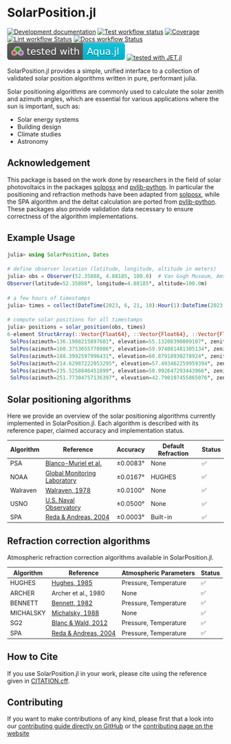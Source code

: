 # SolarPosition.jl

[![Development documentation](https://img.shields.io/badge/docs-dev-blue.svg)](https://JuliaAstro.github.io/SolarPosition.jl/dev)
[![Test workflow status](https://github.com/JuliaAstro/SolarPosition.jl/actions/workflows/Test.yml/badge.svg?branch=main)](https://github.com/JuliaAstro/SolarPosition.jl/actions/workflows/Test.yml?query=branch%3Amain)
[![Coverage](https://codecov.io/gh/JuliaAstro/SolarPosition.jl/branch/main/graph/badge.svg)](https://codecov.io/gh/JuliaAstro/SolarPosition.jl)
[![Lint workflow Status](https://github.com/JuliaAstro/SolarPosition.jl/actions/workflows/Lint.yml/badge.svg?branch=main)](https://github.com/JuliaAstro/SolarPosition.jl/actions/workflows/Lint.yml?query=branch%3Amain)
[![Docs workflow Status](https://github.com/JuliaAstro/SolarPosition.jl/actions/workflows/Docs.yml/badge.svg?branch=main)](https://github.com/JuliaAstro/SolarPosition.jl/actions/workflows/Docs.yml?query=branch%3Amain)
[![Aqua QA](https://raw.githubusercontent.com/JuliaTesting/Aqua.jl/master/badge.svg)](https://github.com/JuliaTesting/Aqua.jl)
[![tested with JET.jl](https://img.shields.io/badge/%F0%9F%9B%A9%EF%B8%8F_tested_with-JET.jl-233f9a)](https://github.com/aviatesk/JET.jl)

SolarPosition.jl provides a simple, unified interface to a collection of validated solar position
algorithms written in pure, performant julia.

Solar positioning algorithms are commonly used to calculate the solar zenith and
azimuth angles, which are essential for various applications where the sun is important, such as:

- Solar energy systems
- Building design
- Climate studies
- Astronomy

## Acknowledgement

This package is based on the work done by researchers in the field of solar photovoltaics
in the packages [solposx](https://github.com/assessingsolar/solposx) and
[pvlib-python](https://github.com/pvlib/pvlib-python). In particular the positioning and
refraction methods have been adapted from [solposx](https://github.com/assessingsolar/solposx),
while the SPA algorithm and the deltat calculation are ported from [pvlib-python](https://github.com/pvlib/pvlib-python). These packages also provide validation data necessary to ensure
correctness of the algorithm implementations.

## Example Usage

```julia
julia> using SolarPosition, Dates

# define observer location (latitude, longitude, altitude in meters)
julia> obs = Observer(52.35888, 4.88185, 100.0)  # Van Gogh Museum, Amsterdam
Observer(latitude=52.35888°, longitude=4.88185°, altitude=100.0m)

# a few hours of timestamps
julia> times = collect(DateTime(2023, 6, 21, 10):Hour(1):DateTime(2023, 6, 21, 15));

# compute solar positions for all timestamps
julia> positions = solar_position(obs, times)
6-element StructArray(::Vector{Float64}, ::Vector{Float64}, ::Vector{Float64}) with eltype SolPos{Float64}:
 SolPos(azimuth=136.1908215897601°, elevation=55.13208390809107°, zenith=34.86791609190893°)
 SolPos(azimuth=160.3753655770986°, elevation=59.974081481305134°, zenith=30.025918518694862°)
 SolPos(azimuth=188.3992597996431°, elevation=60.87918930278924°, zenith=29.120810697210757°)
 SolPos(azimuth=214.62987222053295°, elevation=57.493462259959394°, zenith=32.5065377400406°)
 SolPos(azimuth=235.5258846451899°, elevation=50.992647293443966°, zenith=39.007352706556034°)
 SolPos(azimuth=251.77304757136397°, elevation=42.790197455865076°, zenith=47.209802544134924°)
```

## Solar positioning algorithms

Here we provide an overview of the solar positioning algorithms currently implemented
in SolarPosition.jl. Each algorithm is described with its reference paper, claimed
accuracy and implementation status.

| Algorithm | Reference                                                                                       | Accuracy | Default Refraction | Status |
| --------- | ----------------------------------------------------------------------------------------------- | -------- | ------------------ | ------ |
| PSA       | [Blanco-Muriel et al.](https://www.sciencedirect.com/science/article/abs/pii/S0038092X00001560) | ±0.0083° | None               | ✅     |
| NOAA      | [Global Monitoring Laboratory](https://gml.noaa.gov/grad/solcalc/calcdetails.html)              | ±0.0167° | HUGHES             | ✅     |
| Walraven  | [Walraven, 1978](<https://doi.org/10.1016/0038-092X(78)90155-X>)                                | ±0.0100° | None               | ✅     |
| USNO      | [U.S. Naval Observatory](https://aa.usno.navy.mil/faq/sun_approx)                               | ±0.0500° | None               | ✅     |
| SPA       | [Reda & Andreas, 2004](https://doi.org/10.1016/j.solener.2003.12.003)                           | ±0.0003° | Built-in           | ✅     |

## Refraction correction algorithms

Atmospheric refraction correction algorithms available in SolarPosition.jl.

| Algorithm | Reference                                                                                        | Atmospheric Parameters | Status |
| --------- | ------------------------------------------------------------------------------------------------ | ---------------------- | ------ |
| HUGHES    | [Hughes, 1985](https://pvpmc.sandia.gov/app/uploads/sites/243/2022/10/Engineering-Astronomy.pdf) | Pressure, Temperature  | ✅     |
| ARCHER    | Archer et al., 1980                                                                              | None                   | ✅     |
| BENNETT   | [Bennett, 1982](https://doi.org/10.1017/S0373463300022037)                                       | Pressure, Temperature  | ✅     |
| MICHALSKY | [Michalsky, 1988](<https://doi.org/10.1016/0038-092X(88)90045-X>)                                | None                   | ✅     |
| SG2       | [Blanc & Wald, 2012](https://doi.org/10.1016/j.solener.2012.07.018)                              | Pressure, Temperature  | ✅     |
| SPA       | [Reda & Andreas, 2004](https://doi.org/10.1016/j.solener.2003.12.003)                            | Pressure, Temperature  | ✅     |

## How to Cite

If you use SolarPosition.jl in your work, please cite using the reference given in [CITATION.cff](https://github.com/JuliaAstro/SolarPosition.jl/blob/main/CITATION.cff).

## Contributing

If you want to make contributions of any kind, please first that a look into our [contributing guide directly on GitHub](docs/src/contributing.md) or the [contributing page on the website](https://JuliaAstro.github.io/SolarPosition.jl/dev/contributing/)
